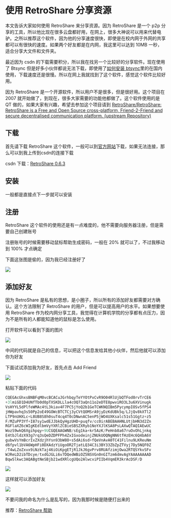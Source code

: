 # 使用 RetroShare 分享资源

本文告诉大家如何使用 RetroShare 来分享资源。因为 RetroShare 是一个 p2p 分享的工具，所以他比现在很多云盘都好用，在网上，很多大神说可以用来代替电驴。之所以推荐这个软件，因为他的分享速度很快，即使是在校内网于外网的共享都可以有很快的速度。如果两个好友都是在内网，我这里可以达到 10MB 一秒，适合分享大文件和文件夹。

<!-- 标签：软件，资源分享，p2p -->
<!-- csdn -->
<!--more-->

最近因为 csdn 的下载需要积分，所以我在找另一个比较好的分享软件。现在使用了 Btsync 但是好多小伙伴都说无法下载，即使用了[如何安装 btsync](https://lindexi.github.io/lindexi/post/%E5%A6%82%E4%BD%95%E5%AE%89%E8%A3%85-btsync.html )里的在国内使用，下载速度还是很慢。所以在网上我就找到了这个软件，感觉这个软件比较好用。

因为 RetroShare 是一个开源软件，所以用户不是很多，但是很好用。这个项目在 2007 就开始做了，到现在，很多大家需要的功能他都做了。这个软件使用的是 QT 做的，如果大家有兴趣，希望去参加这个项目请到 [RetroShare/RetroShare: RetroShare is a Free and Open Source cross-platform, Friend-2-Friend and secure decentralised communication platform. (upstream Repository)](https://github.com/RetroShare/RetroShare )

## 下载 

首先请下载 RetroShare 这个软件，一般可以到[官方网站](http://retroshare.net/)下载，如果无法连接，那么可以到我上传到csdn的连接下载

csdn 下载：[RetroShare 0.6.3 ](http://download.csdn.net/download/lindexi_gd/10253932 )

## 安装

一般都是直接点下一步就可以安装

## 注册

RetroShare 这个软件的使用还是有一点难度的，他不需要向服务器注册，但是需要自己创建账号

注册账号的时候需要移动鼠标帮助生成密码，一般在 20% 就可以了，不过我移动到 100% 才点确定

下面这张图是偷的，因为我已经注册好了

![](http://7xqpl8.com1.z0.glb.clouddn.com/34fdad35-5dfe-a75b-2b4b-8c5e313038e2%2F201822112240.jpg)


## 添加好友

因为 RetroShare 是私有的思想，是小圈子，所以所有的添加好友都需要对方确认。这个方法限制了 RetroShare 的用户，但是可以提高用户的水平。如果想要使用 RetroShare 作为校内网分享工具，我觉得在计算机学院的分享都有点压力，因为不是所有的人都能知道他的鼠标是怎么使用。

打开软件可以看到下面的图片

![](http://7xqpl8.com1.z0.glb.clouddn.com/34fdad35-5dfe-a75b-2b4b-8c5e313038e2%2F2018221124918.jpg)

中间的代码就是自己的信息，可以把这个信息发给其他小伙伴，然后他就可以添加你为好友

下面试试添加我为好友，首先点击 Add Friend

![](http://7xqpl8.com1.z0.glb.clouddn.com/34fdad35-5dfe-a75b-2b4b-8c5e313038e2%2F2018221124959.jpg)

粘贴下面的代码

```csharp
CQEGAcGhxsBNBFqM0vcBCACuJGrhbqyTeYYOtPxCvR9O04RlUjbQTFod0rvTrCE6
+3lmiGD1D4UNfTb0d0pTXSKDLLla4cOQ73aQn11o2eDTE8pwviRO3L3u6XVinugk
VsHYYL5dPlfeWMAc4tL3kiav4F7PC5jYoQ2b1GeTCWKNQIBm5PycympIOSv5fPS4
jHWpavhq3s50Pp2oE49GOWcBTCTCj3yCVtQOMSrA9jyDzKdUBk5q/LJjQv8kXTl2
LTP9nUHXLc+L8UB8S8h0suT4cq4T0cDNwnAC5enP5jWO4UXKsalc51s51Ggtz+z5
F/MZuPP3Yf+I87sy1wdEJJbkQyHgzUHD+puqfv/cc0irABEBAAHNLUtjbHN3d2Zn
RGFlaXZ6cWIgKEdlbmVyYXRlZCBieSBSZXRyb1NoYXJlKSA8PsLAXwQTAQIAEwUC
WozS9wkQ6Xgihpqy+9UCGQEAAGWNB/sEg1ka+kr5AzK/PeHnb8a67ruOvOhLjnkq
E4tbJldzX93g7rq3sQeDZDPFPh4ZxIGxodeinjZNUkUOQNgNN6tfHzEHc6Q4bA6V
gubwVsYmBcrIxZXdzjhYsn93bW8O+s5dAi6sd+fQeVnAvA0TC41Filnu9LKReuNm
d6fpvl1bVA6WpHFi0DXAdzYiUgoOR2TjatLQ34C3i3BY33ZbZpZTVyj7Dy5NQF0Z
/T4wLZoZxvx9iNzkTaj46iOiKpgETjR1JkJ6gvPrv8RUAfzimjOwa2RTQSYkvSFv
WJReLD2ibTDcye/txdGJGLi6v7DQedWBiOZ5NSVGn0nGITzm6dmvAgYAAAAAAAAD
BqwSlkwc3AQABgtNeSBjb21wdXRlcgUQo2AlwcviPIIb4VqmER3krAcDSF/D
```

![](http://7xqpl8.com1.z0.glb.clouddn.com/34fdad35-5dfe-a75b-2b4b-8c5e313038e2%2F2018221125048.jpg)

这样就可以添加好友

![](http://7xqpl8.com1.z0.glb.clouddn.com/34fdad35-5dfe-a75b-2b4b-8c5e313038e2%2F2018221125117.jpg)

不要问我的命名为什么是乱写的，因为我那时候是随便打出来的

推荐：[RetroShare 帮助](https://gongzisun.github.io/ )